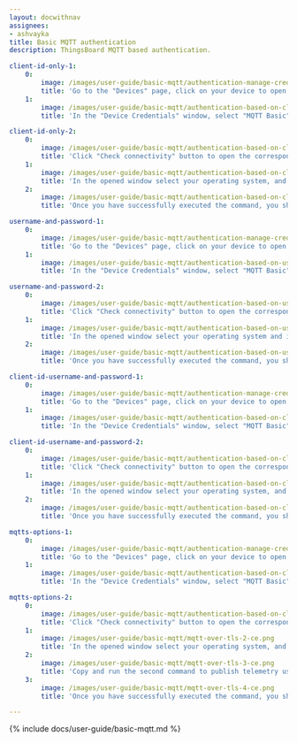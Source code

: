 ```yaml
---
layout: docwithnav
assignees:
- ashvayka
title: Basic MQTT authentication
description: ThingsBoard MQTT based authentication.

client-id-only-1:
    0:
        image: /images/user-guide/basic-mqtt/authentication-manage-credentials-1-ce.png
        title: 'Go to the "Devices" page, click on your device to open the device details window, and click the "Manage credentials" button;'
    1:
        image: /images/user-guide/basic-mqtt/authentication-based-on-client-id-only-1-ce.png
        title: 'In the "Device Credentials" window, select "MQTT Basic" credential type, and specify client ID. Click "Save".'

client-id-only-2:
    0:
        image: /images/user-guide/basic-mqtt/authentication-based-on-client-id-only-2-ce.png
        title: 'Click "Check connectivity" button to open the corresponding window;'
    1:
        image: /images/user-guide/basic-mqtt/authentication-based-on-client-id-only-3-ce.png
        title: 'In the opened window select your operating system, and install the necessary client tools using the command from the guide. Copy and run the command to publish telemetry;'
    2:
        image: /images/user-guide/basic-mqtt/authentication-based-on-client-id-only-4-ce.png
        title: 'Once you have successfully executed the command, you should see the published "temperature" readings.'

username-and-password-1:
    0:
        image: /images/user-guide/basic-mqtt/authentication-manage-credentials-1-ce.png
        title: 'Go to the "Devices" page, click on your device to open the device details window, and click the "Manage credentials" button;'
    1:
        image: /images/user-guide/basic-mqtt/authentication-based-on-username-and-password-1-ce.png
        title: 'In the "Device Credentials" window, select "MQTT Basic" credential type, and specify username and password. Click "Save".'

username-and-password-2:
    0:
        image: /images/user-guide/basic-mqtt/authentication-based-on-username-and-password-2-ce.png
        title: 'Click "Check connectivity" button to open the corresponding window;'
    1:
        image: /images/user-guide/basic-mqtt/authentication-based-on-username-and-password-3-ce.png
        title: 'In the opened window select your operating system and install the necessary client tools using the command from the guide. Copy and run the command to publish telemetry;'
    2:
        image: /images/user-guide/basic-mqtt/authentication-based-on-username-and-password-4-ce.png
        title: 'Once you have successfully executed the command, you should see the published "temperature" readings.'

client-id-username-and-password-1:
    0:
        image: /images/user-guide/basic-mqtt/authentication-manage-credentials-1-ce.png
        title: 'Go to the "Devices" page, click on your device to open the device details window, and click the "Manage credentials" button;'
    1:
        image: /images/user-guide/basic-mqtt/authentication-based-on-client-id-username-and-password-1-ce.png
        title: 'In the "Device Credentials" window, select "MQTT Basic" credential type, and specify client ID, username and password. Click "Save".'

client-id-username-and-password-2:
    0:
        image: /images/user-guide/basic-mqtt/authentication-based-on-client-id-username-and-password-2-ce.png
        title: 'Click "Check connectivity" button to open the corresponding window;'
    1:
        image: /images/user-guide/basic-mqtt/authentication-based-on-client-id-username-and-password-3-ce.png
        title: 'In the opened window select your operating system, and install the necessary client tools using the command from the guide. Copy and run the command to publish telemetry;'
    2:
        image: /images/user-guide/basic-mqtt/authentication-based-on-client-id-username-and-password-4-ce.png
        title: 'Once you have successfully executed the command, you should see the published "temperature" readings.'

mqtts-options-1:
    0:
        image: /images/user-guide/basic-mqtt/authentication-manage-credentials-1-ce.png
        title: 'Go to the "Devices" page, click on your device to open the device details window, and click the "Manage credentials" button;'
    1:
        image: /images/user-guide/basic-mqtt/authentication-based-on-client-id-username-and-password-1-ce.png
        title: 'In the "Device Credentials" window, select "MQTT Basic" credential type, and specify device credentials. Click "Save".'

mqtts-options-2:
    0:
        image: /images/user-guide/basic-mqtt/authentication-based-on-client-id-username-and-password-2-ce.png
        title: 'Click "Check connectivity" button to open the corresponding window;'
    1:
        image: /images/user-guide/basic-mqtt/mqtt-over-tls-2-ce.png
        title: 'In the opened window select your operating system, and install the necessary client tools using the command from the guide. Switch to the "MQTTs" protocol. Copy and run the first command to download the valid CA certificate;'
    2:
        image: /images/user-guide/basic-mqtt/mqtt-over-tls-3-ce.png
        title: 'Copy and run the second command to publish telemetry using the tb-cloud-root-ca.pem certificate and the device credentials you specified for its authentication;'
    3:
        image: /images/user-guide/basic-mqtt/mqtt-over-tls-4-ce.png
        title: 'Once you have successfully executed the command, you should see the published "temperature" readings.'

---
```


{% include docs/user-guide/basic-mqtt.md %}